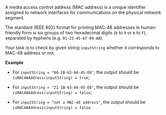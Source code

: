 A media access control address (MAC address) is a unique identifier assigned to network interfaces for communications on the physical network segment.

The standard (IEEE 802) format for printing MAC-48 addresses in human-friendly form is six groups of two hexadecimal digits (`0` to `9` or `A` to `F`), separated by hyphens (e.g. `01-23-45-67-89-AB`).

Your task is to check by given string `inputString` whether it corresponds to MAC-48 address or not.

**Example**

* For `inputString = "00-1B-63-84-45-E6"`, the output should be
`isMAC48Address(inputString) = true`;

* For `inputString = "Z1-1B-63-84-45-E6"`, the output should be
`isMAC48Address(inputString) = false`;

* For `inputString = "not a MAC-48 address"`, the output should be
`isMAC48Address(inputString) = false`.

